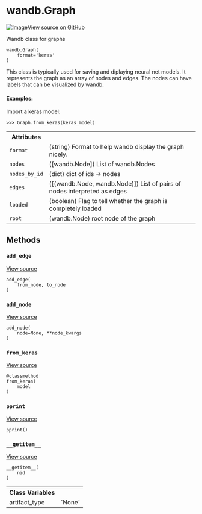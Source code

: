 # wandb.Graph

<!-- Insert buttons and diff -->


[![Image](https://www.tensorflow.org/images/GitHub-Mark-32px.png)View source on GitHub](https://www.github.com/wandb/client/tree/master/wandb/data_types.py#L2341-L2497)



Wandb class for graphs

<pre>
<code>wandb.Graph(
    format=&#x27;keras&#x27;
)
</code></pre>



<!-- Placeholder for "Used in" -->

This class is typically used for saving and diplaying neural net models.  It
represents the graph as an array of nodes and edges.  The nodes can have
labels that can be visualized by wandb.

#### Examples:

Import a keras model:
```
>>> Graph.from_keras(keras_model)
```





<!-- Tabular view -->
 <table>
<tr><th>Attributes</th></tr>
<tr>
<td>
<code>format</code>
</td>
<td>
(string) Format to help wandb display the graph nicely.
</td>
</tr><tr>
<td>
<code>nodes</code>
</td>
<td>
([wandb.Node]) List of wandb.Nodes
</td>
</tr><tr>
<td>
<code>nodes_by_id</code>
</td>
<td>
(dict) dict of ids -> nodes
</td>
</tr><tr>
<td>
<code>edges</code>
</td>
<td>
([(wandb.Node, wandb.Node)]) List of pairs of nodes interpreted as edges
</td>
</tr><tr>
<td>
<code>loaded</code>
</td>
<td>
(boolean) Flag to tell whether the graph is completely loaded
</td>
</tr><tr>
<td>
<code>root</code>
</td>
<td>
(wandb.Node) root node of the graph
</td>
</tr>
</table>



## Methods

<h3 id="add_edge"><code>add_edge</code></h3>

<a target="_blank" href="https://www.github.com/wandb/client/tree/master/wandb/data_types.py#L2423-L2427">View source</a>

<pre>
<code>add_edge(
    from_node, to_node
)
</code></pre>




<h3 id="add_node"><code>add_node</code></h3>

<a target="_blank" href="https://www.github.com/wandb/client/tree/master/wandb/data_types.py#L2409-L2421">View source</a>

<pre>
<code>add_node(
    node=None, **node_kwargs
)
</code></pre>




<h3 id="from_keras"><code>from_keras</code></h3>

<a target="_blank" href="https://www.github.com/wandb/client/tree/master/wandb/data_types.py#L2429-L2458">View source</a>

<pre>
<code>@classmethod</code>
<code>from_keras(
    model
)
</code></pre>




<h3 id="pprint"><code>pprint</code></h3>

<a target="_blank" href="https://www.github.com/wandb/client/tree/master/wandb/data_types.py#L2403-L2407">View source</a>

<pre>
<code>pprint()
</code></pre>




<h3 id="__getitem__"><code>__getitem__</code></h3>

<a target="_blank" href="https://www.github.com/wandb/client/tree/master/wandb/data_types.py#L2400-L2401">View source</a>

<pre>
<code>__getitem__(
    nid
)
</code></pre>








<!-- Tabular view -->
 <table>
<tr><th>Class Variables</th></tr>
<tr>
<td>
artifact_type<a id="artifact_type"></a>
</td>
<td>
`None`
</td>
</tr>
</table>

